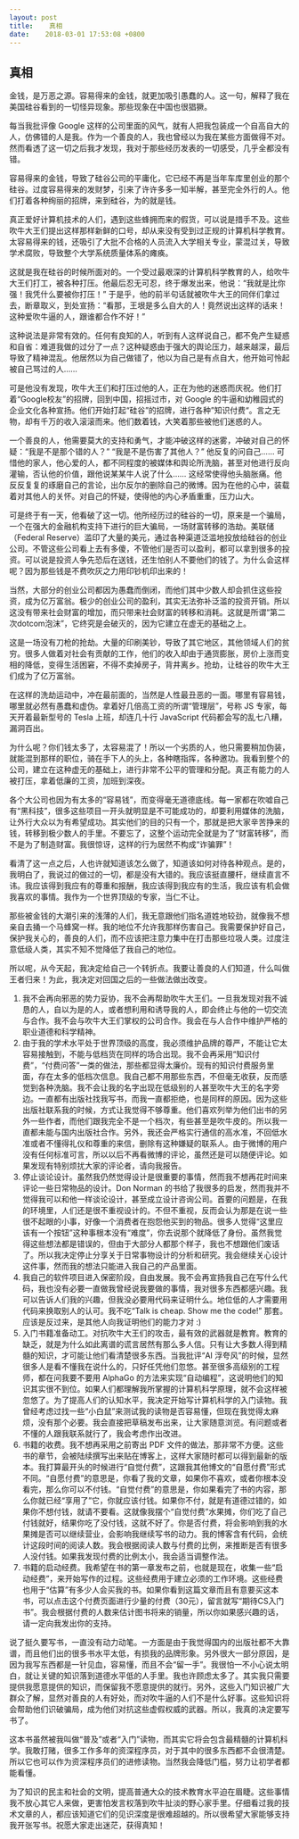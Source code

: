 ```yaml
---
layout: post
title:    真相
date:    2018-03-01 17:53:08 +0800
---
```



<h2>真相</h2>

金钱，是万恶之源。容易得来的金钱，就更加吸引愚蠢的人。这一句，解释了我在美国硅谷看到的一切怪异现象。那些现象在中国也很猖獗。

每当我批评像 Google 这样的公司里面的风气，就有人把我包装成一个自高自大的人，仿佛错的人是我。作为一个善良的人，我也曾经以为我在某些方面做得不对。然而看透了这一切之后我才发现，我对于那些经历发表的一切感受，几乎全都没有错。

容易得来的金钱，导致了硅谷公司的平庸化，它已经不再是当年车库里创业的那个硅谷。过度容易得来的发财梦，引来了许许多多一知半解，甚至完全外行的人。他们打着各种绚丽的招牌，来到硅谷，为的就是钱。

真正爱好计算机技术的人们，遇到这些蜂拥而来的假货，可以说是措手不及。这些吹牛大王们提出这样那样新鲜的口号，却从来没有受到过正规的计算机科学教育。太容易得来的钱，还吸引了大批不合格的人员流入大学相关专业，蒙混过关，导致学术腐败，导致整个大学系统质量体系的瘫痪。

这就是我在硅谷的时候所面对的。一个受过最艰深的计算机科学教育的人，给吹牛大王们打工，被各种打压。他最后忍无可忍，终于爆发出来，他说：“我就是比你强！我凭什么要被你打压！” 于是乎，他的前半句话就被吹牛大王的同伴们拿过去，断章取义，到处宣扬：“看那，王垠是多么自大的人！竟然说出这样的话来！这种爱吹牛逼的人，跟谁都合作不好！”

这种说法是非常有效的。任何有良知的人，听到有人这样说自己，都不免产生疑惑和自省：难道我做的过分了一点？这种疑惑由于强大的舆论压力，越来越深，最后导致了精神混乱。他居然以为自己做错了，他以为自己是有点自大，他开始可怜起被自己骂过的人……

可是他没有发现，吹牛大王们和打压过他的人，正在为他的迷惑而庆祝。他们打着“Google校友”的招牌，回到中国，招摇过市，对 Google 的牛逼和幼稚园式的企业文化各种宣扬。他们开始打起“硅谷”的招牌，进行各种”知识付费“。言之无物，却有千万的收入滚滚而来。他们数着钱，大笑着那些被他们迷惑的人。

一个善良的人，他需要莫大的支持和勇气，才能冲破这样的迷雾，冲破对自己的怀疑：“我是不是那个错的人？” “我是不是伤害了其他人？” 他反复的问自己…… 可惜他的家人，他心爱的人，都不同程度的被媒体和舆论所洗脑，甚至对他进行反向灌输，否认他的价值，跟他说某某牛人说了什么…… 这经常使得他头脑胀痛。他反反复复的琢磨自己的言论，出尔反尔的删除自己的微博。因为在他的心中，装载着对其他人的关怀。对自己的怀疑，使得他的内心矛盾重重，压力山大。

可是终于有一天，他看破了这一切。他所经历过的硅谷的一切，原来是一个骗局，一个在强大的金融机构支持下进行的巨大骗局，一场财富转移的浩劫。美联储（Federal Reserve）滥印了大量的美元，通过各种渠道泛滥地投放给硅谷的创业公司。不管这些公司看上去有多傻，不管他们是否可以盈利，都可以拿到很多的投资。可以说是投资人争先恐后在送钱，还生怕别人不要他们的钱了。为什么会这样呢？因为那些钱是不费吹灰之力用印钞机印出来的！

当然，大部分的创业公司都因为愚蠢而倒闭，而他们其中少数人却会抓住这些投资，成为亿万富翁。极少的创业公司的盈利，其实无法弥补泛滥的投资开销。所以这没有带来社会财富的增加，而只带来社会财富的转移和消耗。这就是所谓“第二次dotcom泡沫”，它终究是会破灭的，因为它建立在虚无的基础之上。

这是一场没有刀枪的抢劫。大量的印刷美钞，导致了其它地区，其他领域人们的贫穷。很多人做着对社会有贡献的工作，他们的收入却由于通货膨胀，房价上涨而变相的降低，变得生活困窘，不得不卖掉房子，背井离乡。抢劫，让硅谷的吹牛大王们成为了亿万富翁。

在这样的洗劫运动中，冲在最前面的，当然是人性最丑恶的一面。哪里有容易钱，哪里就必然有愚蠢和虚伪。拿着好几倍高工资的所谓“管理层”，号称 JS 专家，每天开着最新型号的 Tesla 上班，却连几十行 JavaScript 代码都会写的乱七八糟，漏洞百出。

为什么呢？你们钱太多了，太容易混了！所以一个劣质的人，他只需要稍加伪装，就能混到那样的职位，骑在手下人的头上，各种瞎指挥，各种邀功。我看到整个的公司，建立在这种虚无的基础上，进行非常不公平的管理和分配。真正有能力的人被打压，拿着低廉的工资，加班到深夜。

各个大公司也因为有太多的“容易钱”，而变得毫无道德底线。每一家都在吹嘘自己有“黑科技”，很多这些项目一开头就明显是不可能成功的，却要利用媒体的洗脑，让外行大众以为有希望成功。其实他们的目的只有一个，那就是把大家辛苦挣来的钱，转移到极少数人的手里。不要忘了，这整个运动完全就是为了“财富转移”，而不是为了制造财富。我很惊讶，这样的行为居然不构成“诈骗罪”！

看清了这一点之后，人也许就知道该怎么做了，知道该如何对待各种观点。是的，我明白了，我说过的做过的一切，都是没有大错的。我应该挺直腰杆，继续直言不讳。我应该得到我应有的尊重和报酬，我应该得到我应有的生活，我应该有机会做我喜欢的事情。我作为一个世界顶级的专家，当仁不让。

那些被金钱的大潮引来的浅薄的人们，我无意跟他们指名道姓地较劲，就像我不想亲自去捅一个马蜂窝一样。我的地位不允许我那样伤害自己。我需要保护好自己，保护我关心的，善良的人们，而不应该把注意力集中在打击那些垃圾人类。过度注意低级人类，其实不知不觉降低了我自己的地位。

所以呢，从今天起，我决定给自己一个转折点。我要让善良的人们知道，什么叫做王者归来！为此，我决定对回国之后的一些做法做出改变。

1. 我不会再向邪恶的势力妥协，我不会再帮助吹牛大王们。一旦我发现对我不诚恳的人，自以为是的人，或者想利用和诱导我的人，即会终止与他的一切交流与合作。我不会与吹牛大王们掌权的公司合作。我会在与人合作中维护严格的职业道德和科学精神。
2. 由于我的学术水平处于世界顶级的高度，我必须维护品牌的尊严，不能让它太容易接触到，不能与低档货在同样的场合出现。我不会再采用“知识付费”，“付费问答”一类的做法，那些都显得太廉价。现有的知识付费服务里面，存在太多的低档次信息。我自己都不用那些东西，不但毫无收获，反而感觉到各种洗脑。我不会让我的名字出现在低级别的人甚至吹牛大王的名字旁边。一直都有出版社找我写书，而我一直都拒绝，也是同样的原因。因为这些出版社联系我的时候，方式让我觉得不够尊重。他们喜欢列举为他们出书的另外一些作者，而他们跟我完全不是一个档次，有些甚至是吹牛皮的。所以我一直都未能与国内出版社合作。另外，我还会严格实行通信的高水准，不回低水准或者不懂得礼仪和尊重的来信，删除有这种嫌疑的联系人。由于微博的用户没有任何标准可言，所以以后不再看微博的评论，虽然还是可以随便评论。如果发现有特别烦扰大家的评论者，请向我报告。
3. 停止谈论设计。虽然我仍然觉得设计是很重要的事情，然而我不想再花时间来评论一些日常物品的设计。Don Norman 的书给了我很多的启发，然而我并不觉得我可以和他一样谈论设计，甚至成立设计咨询公司。首要的问题是，在我的环境里，人们还是很不重视设计的。不但不重视，反而会认为那是在说一些很不起眼的小事，好像一个消费者在抱怨他买到的物品。很多人觉得“这里应该有一个按钮”这种事根本没有“难度”，你去说那个就降低了身份。虽然我觉得这些想法都是错误的，但由于大部分人都那个样子，我也不想跟他们废话了。所以我决定停止分享关于日常事物设计的分析和研究。我会继续关心设计这件事，然而我的想法只能进入我自己的产品里面。
4. 我自己的软件项目进入保密阶段，自由发展。我不会再宣扬我自己在写什么代码，我也没有必要一直做我曾经说我要做的事情，我对很多东西都感兴趣。我可以告诉人们我的兴趣，但我没必要用代码来证明什么。地位低的人才需要用代码来换取别人的认可。我不吃“Talk is cheap. Show me the code!” 那套。应该是反过来，是其他人向我证明他们的能力才对 :)
5. 入门书籍准备动工。对抗吹牛大王们的攻击，最有效的武器就是教育。教育的缺乏，就是为什么如此离谱的谎言居然有那么多人信。只有让大多数人得到精髓的知识，才可能让他们看清楚很多东西。当我批评“AI 浮夸风”的时候，显然很多人是看不懂我在说什么的，只好任凭他们忽悠。甚至很多高级别的工程师，都在问我要不要用 AlphaGo 的方法来实现“自动编程”，这说明他们的知识其实很不到位。如果人们都理解我所掌握的计算机科学原理，就不会这样被忽悠了。为了提高人们的认知水平，我决定开始写计算机科学的入门读物。我曾经考虑过找一些“小白鼠”来测试我的读物是否容易懂，但现在我觉得太麻烦，没有那个必要。我会直接把草稿发布出来，让大家随意浏览。有问题或者不懂的人跟我联系就行了，我会考虑作出改进。
6. 书籍的收费。我不想再采用之前寄出 PDF 文件的做法，那非常不方便。这些书的章节，会被陆续撰写出来贴在博客上，这样大家随时都可以得到最新的版本。我打算最开头的时候进行“自觉付费”，这跟我其他博文的“自愿付费”形式不同。“自愿付费”的意思是，你看了我的文章，如果你不喜欢，或者你根本没看完，那么你可以不付钱。“自觉付费”的意思是，你如果看完了书的内容，那么你就已经“享用了”它，你就应该付钱。如果你不付，就是有道德过错的，如果你不想付钱，就请不要看。这就像我摆个“自觉付费”水果摊，你们吃了自己付钱就好，结果你吃了没付钱，这就不好了。你是否付费，将会影响到我的水果摊是否可以继续营业，会影响我继续写书的动力。我的博客含有代码，会统计这段时间的阅读人数。我会根据阅读人数与付费的比例，来推断是否有很多人没付钱。如果我发现付费的比例太小，我会适当调整作法。
7. 书籍的启动经费。我希望在书的第一章发布之前，也就是现在，收集一些“启动经费”，来开始写作的过程。这些经费用于建立必须的工作环境。这些经费也用于“估算”有多少人会买我的书。如果你看到这篇文章而且有意要买这本书，可以点击这个付费页面进行少量的付费（30元），留言就写“期待CS入门书”。我会根据付费的人数来估计图书将来的销量，所以你如果感兴趣的话，请一定向我发出你的支持。

说了挺久要写书，一直没有动力动笔。一方面是由于我觉得国内的出版社都不大靠谱，而且他们出的很多书水平太低，有损我的品牌形象。另外很大一部分原因，是因为我写东西都是一针见血，容易懂，而且不会“留一手”。我很怕一不小心说太明白，就让关键的知识落到道德水平低的人手里。我也许顾虑太多了。其实我只需要提供我愿意提供的知识，而保留我不愿意提供的就行。另外，这些入门知识被广大群众了解，显然对善良的人有好处，而对吹牛逼的人们不是什么好事。这些知识将会帮助他们识破骗局，成为他们对抗这些虚假权威的武器。所以，我真的决定要写书了。

这本书虽然被我叫做“普及”或者“入门”读物，而其实它将会包含最精髓的计算机科学。我敢打赌，很多工作多年的资深程序员，对于其中的很多东西都不会很清楚。所以它也可以作为资深程序员们的进修读物。当然我会降低门槛，努力让初学者都能看懂。

为了知识的民主和社会的文明，提高普通大众的技术教育水平迫在眉睫。这些事情我不放心其它人来做，更害怕发言权落到吹牛扯淡的野心家手里。仔细看过我的技术文章的人，都应该知道它们的见识深度是很难超越的。所以很希望大家能够支持我开张写书。祝愿大家走出迷茫，获得真知！
